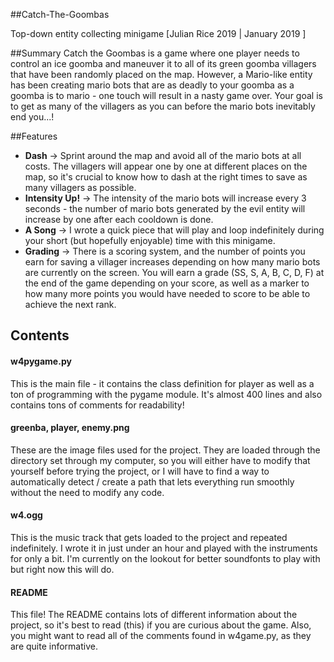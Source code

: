 ##Catch-The-Goombas

Top-down entity collecting minigame [Julian Rice 2019 | January 2019 ]

##Summary
Catch the Goombas is a game where one player needs to control an ice goomba and maneuver it to all of its green goomba villagers that have been randomly placed on the map. However, a Mario-like entity has been creating mario bots that are as deadly to your goomba as a goomba is to mario - one touch will result in a nasty game over. Your goal is to get as many of the villagers as you can before the mario bots inevitably end you...!

##Features
* **Dash** -> Sprint around the map and avoid all of the mario bots at all costs. The villagers will appear one by one at different places on the map, so it's crucial to know how to dash at the right times to save as many villagers as possible.
* **Intensity Up!** -> The intensity of the mario bots will increase every 3 seconds - the number of mario bots generated by the evil entity will increase by one after each cooldown is done. 
* **A Song** -> I wrote a quick piece that will play and loop indefinitely during your short (but hopefully enjoyable) time with this minigame. 
* **Grading** -> There is a scoring system, and the number of points you earn for saving a villager increases depending on how many mario bots are currently on the screen. You will earn a grade (SS, S, A, B, C, D, F) at the end of the game depending on your score, as well as a marker to how many more points you would have needed to score to be able to achieve the next rank. 

## Contents

#### w4pygame.py
This is the main file - it contains the class definition for player as well as a ton of programming with the pygame module. It's almost 400 lines and also contains tons of comments for readability!

#### greenba, player, enemy.png
These are the image files used for the project. They are loaded through the directory set through my computer, so you will either have to modify that yourself before trying the project, or I will have to find a way to automatically detect / create a path that lets everything run smoothly without the need to modify any code.

#### w4.ogg
This is the music track that gets loaded to the project and repeated indefinitely. I wrote it in just under an hour and played with the instruments for only a bit. I'm currently on the lookout for better soundfonts to play with but right now this will do.

#### README
This file! The README contains lots of different information about the project, so it's best to read (this) if you are curious about the game. Also, you might want to read all of the comments found in w4game.py, as they are quite informative.